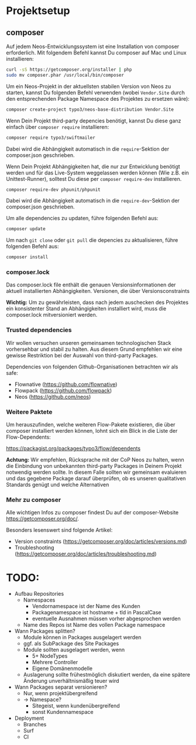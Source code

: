# Projektsetup

## composer

Auf jedem Neos-Entwicklungssystem ist eine Installation von composer erforderlich. Mit folgendem Befehl kannst Du composer auf Mac und Linux installieren:

```sh
curl -sS https://getcomposer.org/installer | php
sudo mv composer.phar /usr/local/bin/composer
```

Um ein Neos-Projekt in der aktuellsten stabilen Version von Neos zu starten, kannst Du folgenden Befehl verwenden (wobei ``Vendor.Site`` durch den entsprechenden Package Namespace des Projektes zu ersetzen wäre):

```sh
composer create-project typo3/neos-base-distribution Vendor.Site
```

Wenn Dein Projekt third-party depencies benötigt, kannst Du diese ganz einfach über ``composer require`` installieren:

```sh
composer require typo3/swiftmailer
```

Dabei wird die Abhängigkeit automatisch in die ``require``-Sektion der composer.json geschrieben.

Wenn Dein Projekt Abhängigkeiten hat, die nur zur Entwicklung benötigt werden und für das Live-System weggelassen werden können (Wie z.B. ein Unittest-Runner), solltest Du diese per ``composer require-dev`` installieren.

```sh
composer require-dev phpunit/phpunit
```

Dabei wird die Abhängigkeit automatisch in die ``require-dev``-Sektion der composer.json geschrieben.

Um alle dependencies zu updaten, führe folgenden Befehl aus:

```sh
composer update
```

Um nach ``git clone`` oder ``git pull`` die depencies zu aktualisieren, führe folgenden Befehl aus:

```sh
composer install
```

### composer.lock
Das composer.lock file enthält die genauen Versionsinformationen der aktuell installierten Abhängigkeiten. Versionen, die über Versionsconstraints

**Wichtig:** Um zu gewährleisten, dass nach jedem auschecken des Projektes ein konsistenter Stand an Abhängigkeiten installiert wird, muss die composer.lock mitversioniert werden.

### Trusted dependencies

Wir wollen versuchen unseren gemeinsamen technologischen Stack vorhersehbar und stabil zu halten. Aus diesem Grund empfehlen wir eine gewisse Restriktion bei der Auswahl von third-party Packages.

Dependencies von folgenden Github-Organisationen betrachten wir als safe:

* Flownative (https://github.com/flownative)
* Flowpack (https://github.com/flowpack)
* Neos (https://github.com/neos)

### Weitere Paktete

Um herauszufinden, welche weiteren Flow-Pakete existieren, die über composer installiert werden können, lohnt sich ein Blick in die Liste der Flow-Dependents:

https://packagist.org/packages/typo3/flow/dependents

**Achtung:** Wir empfehlen, Rücksprache mit der CoP Neos zu halten, wenn die Einbindung von unbekannten third-party Packages in Deinem Projekt notwendig werden sollte. In diesem Falle sollten wir gemeinsam evaluieren und das gegebene Package darauf überprüfen, ob es unseren qualitativen Standards genügt und welche Alternativen

### Mehr zu composer

Alle wichtigen Infos zu composer findest Du auf der composer-Website https://getcomposer.org/doc/.

Besonders lesenswert sind folgende Artikel:

* Version constraints (https://getcomposer.org/doc/articles/versions.md)
* Troubleshooting (https://getcomposer.org/doc/articles/troubleshooting.md)

# TODO:

  * Aufbau Repositories
    * Namespaces
      * Vendornamespace ist der Name des Kunden
      * Packagenamespace ist hostname + tld in PascalCase
      * eventuelle Ausnahmen müssen vorher abgesprochen werden
    * Name des Repos ist Name des vollen Package namespace
  * Wann Packages splitten?
    * Module können in Packages ausgelagert werden
    * ggf. als SubPackage des Site Packages
    * Module sollten ausgelagert werden, wenn
      * 5+ NodeTypes
      * Mehrere Controller
      * Eigene Domänenmodelle
    * Auslagerung sollte frühestmöglich diskutiert werden, da eine spätere Änderung unverhältnismäßig teuer wird
  * Wann Packages separat versionieren?
    * Nur, wenn projektübergreifend
    * -> Namespace?
      * Sitegeist, wenn kundenübergreifend
      * sonst Kundennamespace
  * Deployment
    * Branches
    * Surf
    * CI